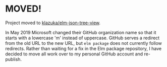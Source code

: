 # MOVED!

Project moved to [klazuka/elm-json-tree-view](https://github.com/klazuka/elm-json-tree-view).

In May 2019 Microsoft changed their GitHub organization name so that it starts with a lowercase 'm' instead of uppercase. GitHub serves a redirect from the old URL to the new URL, but `elm package` does not currently follow redirects. Rather than waiting for a fix in the Elm package repository, I have decided to move all work over to my personal GitHub account and re-publish.